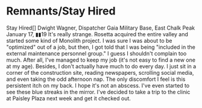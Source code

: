 # Remnants/Stay Hired

Stay Hired[]
Dwight Wagner, Dispatcher
Gaia Military Base, East Chalk Peak
January 17, ▮▮19
It's really strange. Rosetta acquired the entire valley and started some kind of Monolith project. I was sure I was about to be "optimized" out of a job, but then, I got told that I was being "included in the external maintenance personnel group."
I guess I shouldn't complain too much. After all, I've managed to keep my job (it's not easy to find a new one at my age). Besides, I don't actually have much to do every day. I just sit in a corner of the construction site, reading newspapers, scrolling social media, and even taking the odd afternoon nap. The only discomfort I feel is this persistent itch on my back.
I hope it's not an abscess. I've even started to see these blue streaks in the mirror. I've decided to take a trip to the clinic at Paisley Plaza next week and get it checked out.

